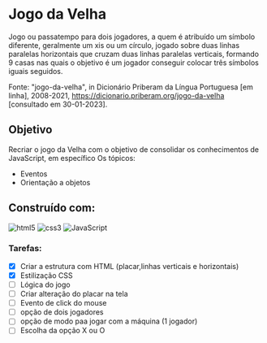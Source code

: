 # Jogo da Velha

Jogo ou passatempo para dois jogadores, a quem é atribuído um símbolo diferente, geralmente um xis ou um círculo, jogado sobre duas linhas paralelas horizontais que cruzam duas linhas paralelas verticais, formando 9 casas nas quais o  objetivo é um jogador conseguir colocar três símbolos iguais seguidos.

Fonte: "jogo-da-velha", in Dicionário Priberam da Língua Portuguesa [em linha], 2008-2021, https://dicionario.priberam.org/jogo-da-velha [consultado em 30-01-2023].

## Objetivo

Recriar o jogo da Velha com o objetivo de consolidar os conhecimentos de JavaScript, em específico Os tópicos:

- Eventos 
- Orientação a objetos

## Construído com:

![html5](https://img.shields.io/badge/HTML5-E34F26?style=for-the-badge&logo=html5&logoColor=white)
 ![css3](https://img.shields.io/badge/CSS3-1572B6?style=for-the-badge&logo=css3&logoColor=white) 
 ![JavaScript](https://img.shields.io/badge/JavaScript-323330?style=for-the-badge&logo=javascript&logoColor=F7DF1E) 

### Tarefas:

- [X] Criar a estrutura com HTML (placar,linhas verticais e horizontais)
- [X] Estilização CSS
- [ ] Lógica do jogo
- [ ] Criar alteração do placar na tela
- [ ] Evento de click do mouse
- [ ] opção de dois jogadores
- [ ] opção de modo paa jogar com a máquina (1 jogador)
- [ ] Escolha da opção X ou O
